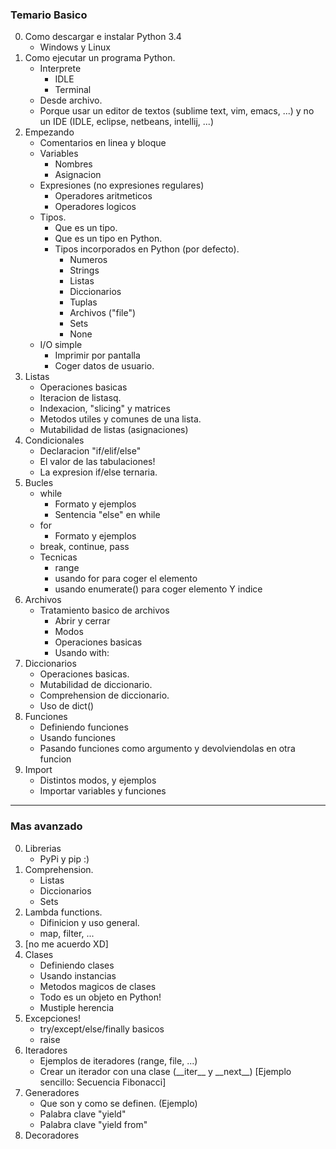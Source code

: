 ### Temario Basico

0. Como descargar e instalar Python 3.4
    - Windows y Linux
1. Como ejecutar un programa Python.
    + Interprete
        * IDLE
        * Terminal
    + Desde archivo.
    + Porque usar un editor de textos (sublime text, vim, emacs, ...) y no un IDE (IDLE, eclipse, netbeans, intellij, ...)
2. Empezando
    + Comentarios en linea y bloque
    + Variables
        * Nombres
        * Asignacion
    + Expresiones (no expresiones regulares)
        * Operadores aritmeticos
        * Operadores logicos
    + Tipos.
        * Que es un tipo.
        * Que es un tipo en Python.
        * Tipos incorporados en Python (por defecto).
            - Numeros
            - Strings
            - Listas
            - Diccionarios
            - Tuplas
            - Archivos ("file")
            - Sets
            - None
    + I/O simple
        * Imprimir por pantalla
        * Coger datos de usuario.
3. Listas
    + Operaciones basicas
    + Iteracion de listasq.
    + Indexacion, "slicing" y matrices
    + Metodos utiles y comunes de una lista.
    + Mutabilidad de listas (asignaciones)
4. Condicionales
    + Declaracion "if/elif/else"
    + El valor de las tabulaciones!
    + La expresion if/else ternaria.
5. Bucles
    + while
        * Formato y ejemplos
        * Sentencia "else" en while
    + for
        * Formato y ejemplos
    + break, continue, pass
    + Tecnicas
        * range
        * usando for para coger el elemento
        * usando enumerate() para coger elemento Y indice
6. Archivos
    + Tratamiento basico de archivos
        * Abrir y cerrar
        * Modos
        * Operaciones basicas
        * Usando with:
7. Diccionarios
    + Operaciones basicas.
    + Mutabilidad de diccionario.
    + Comprehension de diccionario.
    + Uso de dict()
8. Funciones
    + Definiendo funciones
    + Usando funciones
    + Pasando funciones como argumento y devolviendolas en otra funcion
9. Import
    + Distintos modos, y ejemplos
    + Importar variables y funciones

-------------------

### Mas avanzado
0. Librerias
    + PyPi y pip :)
1. Comprehension.
    + Listas
    + Diccionarios
    + Sets
2. Lambda functions.
    + Difinicion y uso general.
    + map, filter, ...
3. [no me acuerdo XD]
3. Clases
    + Definiendo clases
    + Usando instancias
    + Metodos magicos de clases
    + Todo es un objeto en Python!
    + Mustiple herencia
4. Excepciones!
    + try/except/else/finally basicos
    + raise
5. Iteradores
    + Ejemplos de iteradores (range, file, ...)
    + Crear un iterador con una clase (\_\_iter\_\_ y \_\_next\_\_) [Ejemplo sencillo: Secuencia Fibonacci]
6. Generadores
    + Que son y como se definen. (Ejemplo)
    + Palabra clave "yield"
    + Palabra clave "yield from"
7. Decoradores